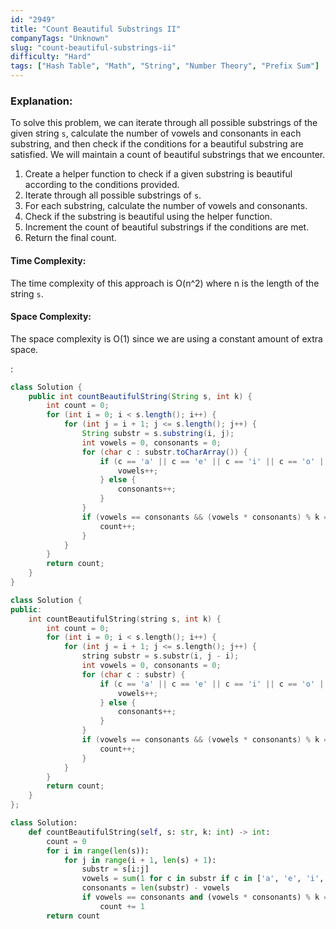 ```yaml
---
id: "2949"
title: "Count Beautiful Substrings II"
companyTags: "Unknown"
slug: "count-beautiful-substrings-ii"
difficulty: "Hard"
tags: ["Hash Table", "Math", "String", "Number Theory", "Prefix Sum"]
---
```


### Explanation:
To solve this problem, we can iterate through all possible substrings of the given string `s`, calculate the number of vowels and consonants in each substring, and then check if the conditions for a beautiful substring are satisfied. We will maintain a count of beautiful substrings that we encounter.

1. Create a helper function to check if a given substring is beautiful according to the conditions provided.
2. Iterate through all possible substrings of `s`.
3. For each substring, calculate the number of vowels and consonants.
4. Check if the substring is beautiful using the helper function.
5. Increment the count of beautiful substrings if the conditions are met.
6. Return the final count.

#### Time Complexity:
The time complexity of this approach is O(n^2) where n is the length of the string `s`.

#### Space Complexity:
The space complexity is O(1) since we are using a constant amount of extra space.

:

```java
class Solution {
    public int countBeautifulString(String s, int k) {
        int count = 0;
        for (int i = 0; i < s.length(); i++) {
            for (int j = i + 1; j <= s.length(); j++) {
                String substr = s.substring(i, j);
                int vowels = 0, consonants = 0;
                for (char c : substr.toCharArray()) {
                    if (c == 'a' || c == 'e' || c == 'i' || c == 'o' || c == 'u') {
                        vowels++;
                    } else {
                        consonants++;
                    }
                }
                if (vowels == consonants && (vowels * consonants) % k == 0) {
                    count++;
                }
            }
        }
        return count;
    }
}
```

```cpp
class Solution {
public:
    int countBeautifulString(string s, int k) {
        int count = 0;
        for (int i = 0; i < s.length(); i++) {
            for (int j = i + 1; j <= s.length(); j++) {
                string substr = s.substr(i, j - i);
                int vowels = 0, consonants = 0;
                for (char c : substr) {
                    if (c == 'a' || c == 'e' || c == 'i' || c == 'o' || c == 'u') {
                        vowels++;
                    } else {
                        consonants++;
                    }
                }
                if (vowels == consonants && (vowels * consonants) % k == 0) {
                    count++;
                }
            }
        }
        return count;
    }
};
```

```python
class Solution:
    def countBeautifulString(self, s: str, k: int) -> int:
        count = 0
        for i in range(len(s)):
            for j in range(i + 1, len(s) + 1):
                substr = s[i:j]
                vowels = sum(1 for c in substr if c in ['a', 'e', 'i', 'o', 'u'])
                consonants = len(substr) - vowels
                if vowels == consonants and (vowels * consonants) % k == 0:
                    count += 1
        return count
```